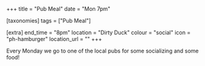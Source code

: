 +++
title = "Pub Meal"
date = "Mon 7pm"

[taxonomies]
tags = ["Pub Meal"]

[extra]
end_time = "8pm"
location = "Dirty Duck"
colour = "social"
icon = "ph-hamburger"
location_url = ""
+++

Every Monday we go to one of the local pubs for some socializing and some food!
